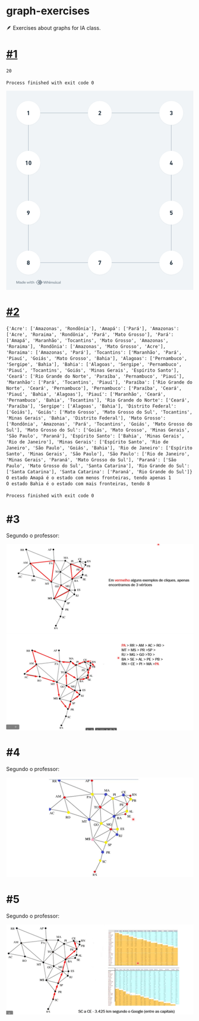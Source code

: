 # graph-exercises
🪶 Exercises about graphs for IA class.

# [#1](src/_1.py)

```
20

Process finished with exit code 0
```

![teoria_dos_grafos.png](.github/teoria_dos_grafos.png)

# [#2](src/_2.py)

```
{'Acre': ['Amazonas', 'Rondônia'], 'Amapá': ['Pará'], 'Amazonas': ['Acre', 'Roraima', 'Rondônia', 'Pará', 'Mato Grosso'], 'Pará': ['Amapá', 'Maranhão', 'Tocantins', 'Mato Grosso', 'Amazonas', 'Roraima'], 'Rondônia': ['Amazonas', 'Mato Grosso', 'Acre'], 'Roraima': ['Amazonas', 'Pará'], 'Tocantins': ['Maranhão', 'Pará', 'Piauí', 'Goiás', 'Mato Grosso', 'Bahia'], 'Alagoas': ['Pernambuco', 'Sergipe', 'Bahia'], 'Bahia': ['Alagoas', 'Sergipe', 'Pernambuco', 'Piauí', 'Tocantins', 'Goiás', 'Minas Gerais', 'Espírito Santo'], 'Ceará': ['Rio Grande do Norte', 'Paraíba', 'Pernambuco', 'Piauí'], 'Maranhão': ['Pará', 'Tocantins', 'Piauí'], 'Paraíba': ['Rio Grande do Norte', 'Ceará', 'Pernambuco'], 'Pernambuco': ['Paraíba', 'Ceará', 'Piauí', 'Bahia', 'Alagoas'], 'Piauí': ['Maranhão', 'Ceará', 'Pernambuco', 'Bahia', 'Tocantins'], 'Rio Grande do Norte': ['Ceará', 'Paraíba'], 'Sergipe': ['Alagoas', 'Bahia'], 'Distrito Federal': ['Goiás'], 'Goiás': ['Mato Grosso', 'Mato Grosso do Sul', 'Tocantins', 'Minas Gerais', 'Bahia', 'Distrito Federal'], 'Mato Grosso': ['Rondônia', 'Amazonas', 'Pará', 'Tocantins', 'Goiás', 'Mato Grosso do Sul'], 'Mato Grosso do Sul': ['Goiás', 'Mato Grosso', 'Minas Gerais', 'São Paulo', 'Paraná'], 'Espírito Santo': ['Bahia', 'Minas Gerais', 'Rio de Janeiro'], 'Minas Gerais': ['Espírito Santo', 'Rio de Janeiro', 'São Paulo', 'Goiás', 'Bahia'], 'Rio de Janeiro': ['Espírito Santo', 'Minas Gerais', 'São Paulo'], 'São Paulo': ['Rio de Janeiro', 'Minas Gerais', 'Paraná', 'Mato Grosso do Sul'], 'Paraná': ['São Paulo', 'Mato Grosso do Sul', 'Santa Catarina'], 'Rio Grande do Sul': ['Santa Catarina'], 'Santa Catarina': ['Paraná', 'Rio Grande do Sul']}
O estado Amapá é o estado com menos fronteiras, tendo apenas 1
O estado Bahia é o estado com mais fronteiras, tendo 8

Process finished with exit code 0
```

# #3

Segundo o professor:

![_3.png](.github/_3.png)
![_3-2.png](.github/_3-2.png)

# #4

Segundo o professor:

![_4.png](.github/_4.png)

# #5

Segundo o professor:

![_5.png](.github/_5.png)
